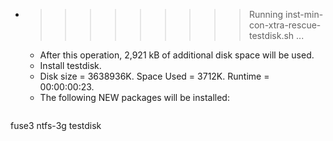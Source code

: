 * >>>>>>>>> Running inst-min-con-xtra-rescue-testdisk.sh ...
  * After this operation, 2,921 kB of additional disk space will be used.
  * Install testdisk.
  * Disk size = 3638936K. Space Used = 3712K. Runtime = 00:00:00:23.
  * The following NEW packages will be installed:
  ```bash
fuse3 ntfs-3g testdisk
  ```
